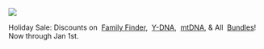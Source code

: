 ![](https://px.adentifi.com/Pixels?a_id=3976;uq=141220240739396441;)

Holiday Sale: Discounts on  [Family Finder](https://www.familytreedna.com/products/family-finder),  [Y-DNA](https://www.familytreedna.com/products/y-dna),  [mtDNA](https://www.familytreedna.com/products/mt-dna), & All  [Bundles](https://www.familytreedna.com/products/bundles)! Now through Jan 1st.